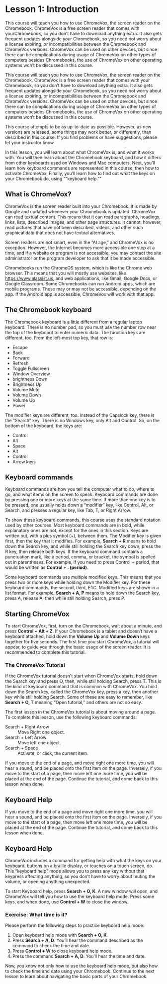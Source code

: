 # Lesson 1: Introduction

This course will teach you how to use ChromeVox, the screen reader on the Chromebook. ChromeVox is a free screen reader that comes with yourChromebook, so you don’t have to download anything extra. It also gets frequent updates alongside your Chromebook, so you need not worry about a license expiring, or incompatibilities between the Chromebook and ChromeVox versions. ChromeVox can be used on other devices, but since there can be complications during usage of ChromeVox on other types of computers besides Chromebooks, the use of ChromeVox on other operating systems won’t be discussed in this course.

This course will teach you how to use ChromeVox, the screen reader on the Chromebook. ChromeVox is a free screen reader that comes with your Chromebook, so you don’t have to download anything extra. It also gets frequent updates alongside your Chromebook, so you need not worry about a license expiring, or incompatibilities between the Chromebook and ChromeVox versions. ChromeVox can be used on other devices, but since there can be complications during usage of ChromeVox on other types of computers besides Chromebooks, the use of ChromeVox on other operating systems won’t be discussed in this course.

This course attempts to be as up-to-date as possible. However, as new versions are released, some things may work better, or differently, than described in this course. If you find problems or have suggestions, please let your instructor know.

In this lesson, you will learn about what ChromeVox is, and what it works with. You will then learn about the Chromebook keyboard, and how it differs from other keyboards used on Windows and Mac computers. Next, you’ll learn how keyboard commands are represented in this course, then how to activate ChromeVox. Finally, you’ll learn how to find out what the keys on your Chromebook do, using ““keyboard help.””

## What is ChromeVox?

ChromeVox is the screen reader built into your Chromebook. It is made by Google and updated whenever your Chromebook is updated. ChromeVox can read textual content. This means that it can read paragraphs, headings, links, lists, described images, and other page structures. It cannot, however, read pictures that have not been described, videos, and other such graphical data that does not have textual alternatives.

Screen readers are not smart, even in the “AI age,” and ChromeVox is no exception. However, the Internet becomes more accessible one step at a time, and if a website or program is not accessible, you may contact the site administrator or the program developer to ask that it be made accessible.

Chromebooks run the ChromeOS system, which is like the Chrome web browser. This means that you will mostly use websites, like <https://www.alassist.us>, and web applications, like Gmail, Google Docs, or Google Classroom. Some Chromebooks can run Android apps, which are mobile programs. These may or may not be accessible, depending on the app. If the Android app is accessible, ChromeVox will work with that app.

## The Chromebook keyboard

The Chromebook keyboard is a little different from a regular laptop keyboard. There is no number pad, so you must use the number row near the top of the keyboard to enter numeric data. The function keys are different, too. From the left-most top key, that row is:

* Escape
* Back
* Forward
* Refresh
* Toggle Fullscreen
* Window Overview
* brightness Down
* Brightness Up
* Volume Mute
* Volume Down
* Volume Up
* Power

The modifier keys are different, too. Instead of the Capslock key, there is the “Search” key. There is no Windows key, only Alt and Control. So, on the bottom of the keyboard, the keys are: 

* Control
* Alt
* Space
* Alt
* Control
* Arrow keys

## Keyboard commands

Keyboard commands are how you tell the computer what to do, where to go, and what items on the screen to speak. Keyboard commands are done by pressing one or more keys at the same time. If more than one key is to be pressed, one usually holds down a “modifier” key, like Control, Alt, or Search, and presses a regular key, like Tab, T, or Right Arrow.

To show these keyboard commands, this course uses the standard notation used by other courses. Most keyboard commands are in bold, while explanatory ones are not, except for the ones in this section. Keys are written out, with a plus symbol (+), between them. The Modifier key is given first, then the key that it modifies. For example, **Search + R** means to hold down the Search key, and while still holding the Search key down, press the R key, then release both keys. If the keyboard command contains a punctuation mark, like a period, comma, or bracket, the symbol is spelled out in parentheses. For example, if you need to press Control + period, that would be written as **Control + . (period)**.

Some keyboard commands use multiple modified keys. This means that you press two or more keys while holding down the Modifier key. For these keyboard commands, the second, third, ETC. Modified keys are shown in a list format. For example, **Search + A, P** means to hold down the Search key, press A, release A, then while still holding Search, press P.

## Starting ChromeVox

To start ChromeVox, first, turn on the Chromebook, wait about a minute, and press **Control + Alt + Z**. If your Chromebook is a tablet and doesn’t have a keyboard attached, hold down the **Volume Up** and **Volume Down** keys together for five seconds. The first time you start ChromeVox, a tutorial will appear, to guide you through the basic usage of the screen reader. It is recommended to complete this
tutorial.

### The ChromeVox Tutorial

If the ChromeVox tutorial doesn't start when ChromeVox starts, hold down the Search key, and press O, then, while still holding Search, press T. This is the kind of keyboard command that is common with ChromeVox. You hold down the Search key, called the ChromeVox key, press a key, then another key while still holding Search. Some of these are easy to remember, like **Search + O, T** meaning “Open tutorial,” and others are not so easy.

The first lesson in the ChromeVox tutorial is about moving around a page. To complete this lesson, use the following keyboard commands:

<dl>
<dt>Search + Right Arrow</dt>
<dd>Move Right one object.</dd>
<dt>Search + Left Arrow</dt>
<dd>Move left one object.</dd>
<dt>Search + Space</dt>
<dd>Activate, or click, the current item.</dd>
</dl>

If you move to the end of a page, and move right one more time, you will hear a sound, and be placed onto the first item on the page. Inversely, if you move to the start of a page, then move left one more time, you will be placed at the end of the page. Continue the tutorial, and come back to this lesson when done.

## Keyboard Help

If you move to the end of a page and move right one more time, you will hear a sound, and be placed onto the first item on the page. Inversely, if you move to the start of a page, then move left one more time, you will be placed at the end of the page. Continue the tutorial, and come back to this lesson when done.

## Keyboard Help

ChromeVox includes a command for getting help with what the keys on your keyboard, buttons on a braille display, or touches on a touch screen, do. This “keyboard help” mode allows you to press any key without that keypress affecting anything, so you don’t have to worry about muting the volume, or opening anything unexpected.

To start Keyboard help, press **Search + O, K**. A new window will open, and ChromeVox will tell you how to use the keyboard help mode. Press some keys, and when done, use **Control + W** to close the window.

### Exercise: What time is it?

Please perform the following steps to practice keyboard help mode:

1. Open keyboard help mode with **Search + O, K**.
2. Press **Search + A, D**. You’ll hear the command described as the command to check the time and date.
3. Press **Control + W** to close keyboard help mode.
4. Press the command **Search + A, D**. You’ll hear the time and date.

Now, you know not only how to use the keyboard help mode, but also how to check the time and date using your Chromebook. Continue to the next lesson to learn about navigating the basic parts of your Chromebook.
